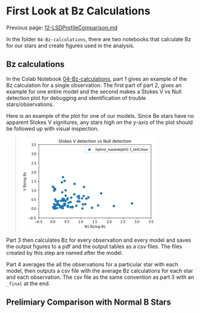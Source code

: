 # First Look at Bz Calculations

Previous page: [12-LSDProfileComparison.md](https://github.com/veropetit/BeStarsMiMeS/blob/master/12-LSDProfileComparison.md)

In the folder `04-Bz-calculations`, there are two notebooks that calculate Bz for our stars and create figures used in the analysis.

## Bz calculations
In the Colab Notebook [04-Bz-calculations](https://colab.research.google.com/drive/14DFc3BYPuHDJJu-sBEmGWcWd118CthJ0?usp=sharing), part 1 gives an example of the Bz calculation for a single observation. The first part of part 2, gives an example for one entire model and the second makes a Stokes V vs Null detection plot for debugging and identification of trouble stars/observations.

Here is an example of the plot for one of our models. Since Be stars have no apparent Stokes V signitures, any stars high on the y-axis of the plot should be followed up with visual inspection.
><img src="https://github.com/veropetit/BeStarsMiMeS/blob/master/DocumentationImages/StokesVvsNulldetection_hybrid01.png" style="height: 250px"/>

Part 3 then calculates Bz for every observation and every model and saves the output figures to a pdf and the output tables as a csv files. The files created by this step are named after the model. 

Part 4 averages the all the observations for a particular star with each model, then outputs a csv file with the average Bz calculations for each star and each observation. The csv file as the same convention as part 3 with an `_final` at the end.

## Prelimiary Comparison with Normal B Stars
